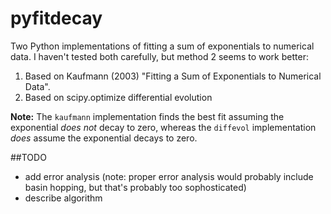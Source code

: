 pyfitdecay
============

Two Python implementations of fitting a sum of exponentials to numerical data.
I haven't tested both carefully, but method 2 seems to work better:

1. Based on Kaufmann (2003) "Fitting a Sum of Exponentials to Numerical Data".
2. Based on scipy.optimize differential evolution

**Note:** The `kaufmann` implementation finds the best fit assuming the exponential
_does not_ decay to zero, whereas the `diffevol` implementation _does_ assume the
exponential decays to zero.

##TODO
- add error analysis (note: proper error analysis would probably include basin hopping,
but that's probably too sophosticated)
- describe algorithm

